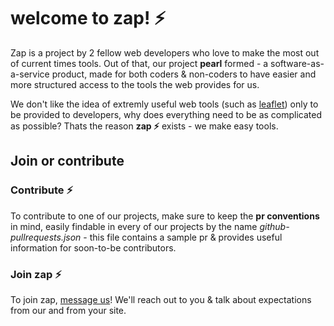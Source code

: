 # welcome to zap! ⚡

Zap is a project by 2 fellow web developers who love to make the most out of current times tools. 
Out of that, our project **pearl** formed - a software-as-a-service product, made for both coders & non-coders to have easier and more structured access
to the tools the web provides for us. 

We don't like the idea of extremly useful web tools (such as [leaflet](https://leafletjs.com/)) only to be provided to developers, why does everything need to be
as complicated as possible? Thats the reason **zap ⚡** exists - we make easy tools.

## Join or contribute

### Contribute ⚡
To contribute to one of our projects, make sure to keep the **pr conventions** in mind, easily findable in every of our projects by the name *github-pullrequests.json* - this file contains a sample pr & provides
useful information for soon-to-be contributors.

### Join zap ⚡
To join zap, [message us](https://zap.st/jobs)! We'll reach out to you & talk about expectations from our and from your site.

